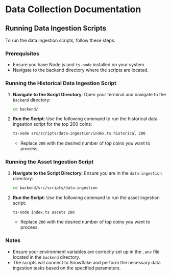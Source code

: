 # Data Collection Documentation

## Running Data Ingestion Scripts

To run the data ingestion scripts, follow these steps:

### Prerequisites

- Ensure you have Node.js and `ts-node` installed on your system.
- Navigate to the backend directory where the scripts are located.

### Running the Historical Data Ingestion Script

1. **Navigate to the Script Directory**:
   Open your terminal and navigate to the `backend` directory:

   ```bash
   cd backend/
   ```

2. **Run the Script**:
   Use the following command to run the historical data ingestion script for the top 200 coins:

   ```bash
   ts-node src/scripts/data-ingestion/index.ts historical 200
   ```

   - Replace `200` with the desired number of top coins you want to process.

### Running the Asset Ingestion Script

1. **Navigate to the Script Directory**:
   Ensure you are in the `data-ingestion` directory:

   ```bash
   cd backend/src/scripts/data-ingestion
   ```

2. **Run the Script**:
   Use the following command to run the asset ingestion script:

   ```bash
   ts-node index.ts assets 200
   ```

   - Replace `200` with the desired number of top coins you want to process.

### Notes

- Ensure your environment variables are correctly set up in the `.env` file located in the `backend` directory.
- The scripts will connect to Snowflake and perform the necessary data ingestion tasks based on the specified parameters.
